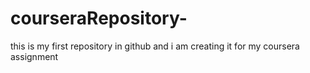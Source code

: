 # courseraRepository-
this is my first repository in github and i am creating it for my coursera assignment 

